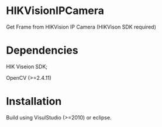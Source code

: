 # HIKVisionIPCamera
Get Frame from HIKVision IP Camera (HIKVison SDK required)

# Dependencies
HIK Viseion SDK; 

OpenCV (>=2.4.11)

# Installation
Build using VisulStudio (>=2010) or eclipse.
